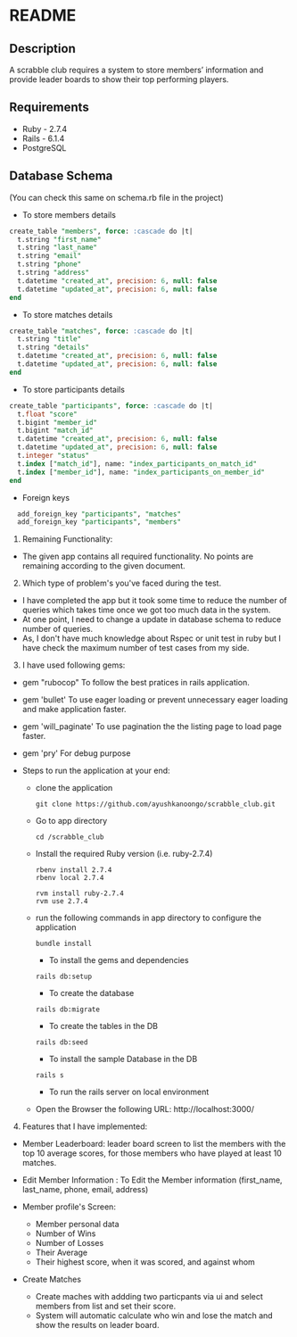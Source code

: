 # README

## Description
A scrabble club requires a system to store members’ information and provide leader
boards to show their top performing players.

## Requirements
* Ruby - 2.7.4
* Rails - 6.1.4
* PostgreSQL

## Database Schema
  (You can check this same on schema.rb file in the project)
  * To store members details
  ```sql
  create_table "members", force: :cascade do |t|
    t.string "first_name"
    t.string "last_name"
    t.string "email"
    t.string "phone"
    t.string "address"
    t.datetime "created_at", precision: 6, null: false
    t.datetime "updated_at", precision: 6, null: false
  end
  ```

  * To store matches details
  ```sql
  create_table "matches", force: :cascade do |t|
    t.string "title"
    t.string "details"
    t.datetime "created_at", precision: 6, null: false
    t.datetime "updated_at", precision: 6, null: false
  end
  ```

  * To store participants details
  ```sql
  create_table "participants", force: :cascade do |t|
    t.float "score"
    t.bigint "member_id"
    t.bigint "match_id"
    t.datetime "created_at", precision: 6, null: false
    t.datetime "updated_at", precision: 6, null: false
    t.integer "status"
    t.index ["match_id"], name: "index_participants_on_match_id"
    t.index ["member_id"], name: "index_participants_on_member_id"
  end
  ```

  * Foreign keys
  ```sql
    add_foreign_key "participants", "matches"
    add_foreign_key "participants", "members"
  ```

1. Remaining Functionality:

  - The given app contains all required functionality. No points are remaining according to the given document.

2. Which type of problem's you've faced during the test.

  - I have completed the app but it took some time to reduce the number of queries which takes time once we got too much data in the system.
  - At one point, I need to change a update in database schema to reduce number of queries.
  - As, I don't have much knowledge about Rspec or unit test in ruby but I have check the maximum number of test cases from my side.

3. I have used following gems:
  - gem "rubocop"
    To follow the best pratices in rails application.

  - gem 'bullet'
    To use eager loading or prevent unnecessary eager loading and make application faster.

  - gem 'will_paginate'
    To use pagination the the listing page to load page faster.

  - gem 'pry'
    For debug purpose

  - Steps to run the application at your end:

    * clone the application
      ```
      git clone https://github.com/ayushkanoongo/scrabble_club.git
      ```

    * Go to app directory
      ```
      cd /scrabble_club
      ```

    * Install the required Ruby version (i.e. ruby-2.7.4)

      ```
      rbenv install 2.7.4
      rbenv local 2.7.4
      ```

      ```
      rvm install ruby-2.7.4
      rvm use 2.7.4
      ```

    * run the following commands in app directory to configure the application

      ```
      bundle install
      ```
      - To install the gems and dependencies

      ```
      rails db:setup
      ```
      - To create the database

      ```
      rails db:migrate
      ```
      - To create the tables in the DB

      ```
      rails db:seed
      ```
      - To install the sample Database in the DB

      ```
      rails s
      ```
      - To run the rails server on local environment

    * Open the Browser the following URL:
      http://localhost:3000/


4. Features that I have implemented:

  - Member Leaderboard:
    leader board screen to list the members with the top 10 average scores, for those members who have played at least 10 matches.

  - Edit Member Information :
    To Edit the Member information (first_name, last_name, phone, email, address)

  - Member profile's Screen:
    * Member personal data
    * Number of Wins
    * Number of Losses
    * Their Average
    * Their highest score, when it was scored, and against whom

  - Create Matches
    * Create maches with addding two particpants via ui and select members from list and set their score.
    * System will automatic calculate who win and lose the match and show the results on leader board.
